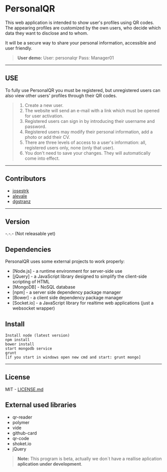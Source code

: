 PersonalQR
==========

This web application is intended to show user's profiles using QR codes. The appearing profiles are customized by the own users, who decide which data they want to disclose and to whom.

It will be a secure way to share your personal information, accessible and user friendly.

>**User demo:**
>User: personalqr
>Pass: Manager01

---

USE
--------------
To fully use PersonalQR you must be registered, but unregistered users can also view other users' profiles through their QR codes.

> 1. Create a new user.
> 2. The website will send an e-mail with a link which must be opened for user activation.
> 3. Registered users can sign in by introducing their username and password.
> 4. Registered users may modify their personal information, add a photo or add their CV.
> 5. There are three levels of access to a user's information: all, registered users only, none (only that user).
> 6. You don't need to save your changes. They will automatically come into effect.

----

Contributors
-------------

* [josestrk](https://github.com/josestrk)
* [alevale](https://github.com/alevale)
* [dgstranz](https://github.com/dgstranz)

---

Version
-------
*-.-.-* (Not releasable yet)

Dependencies
----
PersonalQR uses some external projects to work properly:

* [Node.js] - a runtime environment for server-side use
* [jQuery] - a JavaScript library designed to simplify the client-side scripting of HTML
* [MongoDB] - NoSQL database
* [npm] - a server side dependency package manager
* [Bower] - a client side dependency package manager
* [Socket.io] - a JavaScript library for realtime web applications (just a websocket wrapper)

Install
-------
```
Install node (latest version)
npm install
bower install
start mongodb service
grunt
[if you start in windows open new cmd and start: grunt mongo]
```

---

License
-------
MIT - [LICENSE.md](LICENSE.md)

External used libraries
------------
* qr-reader
* polymer
* vide
* github-card
* qr-code
* shoket.io
* jQuery

> **Note:** This program is beta, actually we don´t have a reallise aplication <i class="icon-cog"></i> **aplication under development**.

